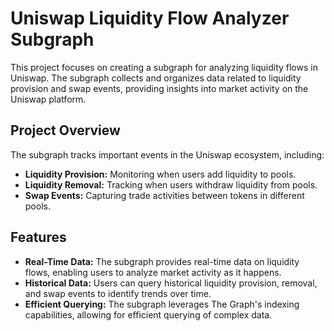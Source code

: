 # Uniswap Liquidity Flow Analyzer Subgraph

This project focuses on creating a subgraph for analyzing liquidity flows in Uniswap. The subgraph collects and organizes data related to liquidity provision and swap events, providing insights into market activity on the Uniswap platform.

## Project Overview

The subgraph tracks important events in the Uniswap ecosystem, including:

- **Liquidity Provision:** Monitoring when users add liquidity to pools.
- **Liquidity Removal:** Tracking when users withdraw liquidity from pools.
- **Swap Events:** Capturing trade activities between tokens in different pools.



## Features

- **Real-Time Data:** The subgraph provides real-time data on liquidity flows, enabling users to analyze market activity as it happens.
- **Historical Data:** Users can query historical liquidity provision, removal, and swap events to identify trends over time.
- **Efficient Querying:** The subgraph leverages The Graph's indexing capabilities, allowing for efficient querying of complex data.



